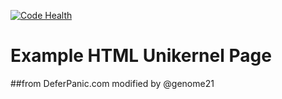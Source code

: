 [![Code Health](https://landscape.io/github/genome21/html_example/master/landscape.svg?style=flat)](https://landscape.io/github/genome21/html_example/master)

# Example HTML Unikernel Page
##from DeferPanic.com
modified by @genome21
